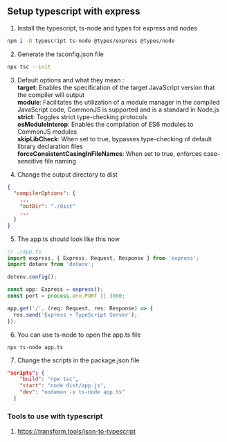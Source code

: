 ## Setup typescript with express

1. Install the typescript, ts-node and types for express and nodes

```bash
npm i -D typescript ts-node @types/express @types/node
```

2. Generate the tsconfig.json file

```bash
npx tsc --init
```

3. Default options and what they mean : <br>
   **target**: Enables the specification of the target JavaScript version that the compiler will output<br>
   **module**: Facilitates the utilization of a module manager in the compiled JavaScript code, CommonJS is supported and is a standard in Node.js<br>
   **strict**: Toggles strict type-checking protocols<br>
   **esModuleInterop**: Enables the compilation of ES6 modules to CommonJS modules<br>
   **skipLibCheck**: When set to true, bypasses type-checking of default library declaration files<br>
   **forceConsistentCasingInFileNames**: When set to true, enforces case-sensitive file naming<br>

4. Change the output directory to dist

```json
{
  "compilerOptions": {
    ...
    "outDir": "./dist"
    ...
  }
}
```

5. The app.ts should look like this now

```ts
// ./app.ts
import express, { Express, Request, Response } from 'express';
import dotenv from 'dotenv';

dotenv.config();

const app: Express = express();
const port = process.env.PORT || 3000;

app.get('/', (req: Request, res: Response) => {
  res.send('Express + TypeScript Server');
});
```

6. You can use ts-node to open the app.ts file

```shell
npx ts-node app.ts
```

7. Change the scripts in the package.json file

```json
"scripts": {
    "build": "npx tsc",
    "start": "node dist/app.js",
    "dev": "nodemon -x ts-node app.ts"
  }
```

### Tools to use with typescript

1. https://transform.tools/json-to-typescript
